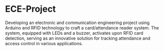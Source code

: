 # ECE-Project
Developing an electronic and communication engineering project using Arduino and RFID technology to craft a card/attendance reader system. The system, equipped with LEDs and a buzzer, activates upon RFID card detection, serving as an innovative solution for tracking attendance and access control in various applications.
